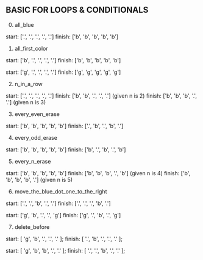 ## BASIC FOR LOOPS & CONDITIONALS

0. all_blue

  start:  ['.', '.', '.', '.', '.']
  finish: ['b', 'b', 'b', 'b', 'b']

1. all_first_color

  start:  ['b', '.', '.', '.', '.']
  finish: ['b', 'b', 'b', 'b', 'b']

  start:  ['g', '.', '.', '.', '.']
  finish: ['g', 'g', 'g', 'g', 'g']

2. n_in_a_row

  start:  ['.', '.', '.', '.', '.']
  finish: ['b', 'b', '.', '.', '.'] (given n is 2)
  finish: ['b', 'b', 'b', '.', '.'] (given n is 3)

3. every_even_erase

  start:  ['b', 'b', 'b', 'b', 'b']
  finish: ['.', 'b', '.', 'b', '.']

4. every_odd_erase

  start:  ['b', 'b', 'b', 'b', 'b']
  finish: ['b', '.', 'b', '.', 'b']

5. every_n_erase

  start:  ['b', 'b', 'b', 'b', 'b']
  finish: ['b', 'b', 'b', '.', 'b'] (given n is 4)
  finish: ['b', 'b', 'b', 'b', '.'] (given n is 5)

6. move_the_blue_dot_one_to_the_right

  start:  ['.', '.', 'b', '.', '.']
  finish: ['.', '.', '.', 'b', '.']

  start:  ['g', 'b', '.', '.', 'g']
  finish: ['g', '.', 'b', '.', 'g']

7. delete_before

  start:  [ 'g', 'b', '.', '.', '.' ];
  finish: [ '.', 'b', '.', '.', '.' ];

  start:  [ 'g', 'b', 'b', '.', '.' ];
  finish: [ '.', '.', 'b', '.', '.' ];
